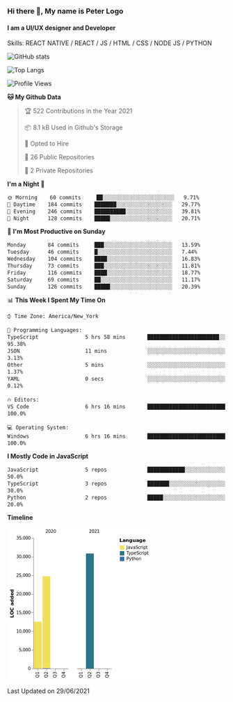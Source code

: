 ### Hi there 👋, My name is Peter Logo
#### I am a UI/UX designer and Developer
Skills: REACT NATIVE / REACT / JS / HTML / CSS / NODE JS / PYTHON

![GitHub stats](https://github-readme-stats.vercel.app/api?username=peterlogo&show_icons=true&count_private=true&theme=dark)

![Top Langs](https://github-readme-stats.vercel.app/api/top-langs/?username=peterlogo&theme=dark&layout=compact&langs_count=8)

<!--START_SECTION:waka-->
![Profile Views](http://img.shields.io/badge/Profile%20Views-0-blue)

**🐱 My Github Data** 

> 🏆 522 Contributions in the Year 2021
 > 
> 📦 8.1 kB Used in Github's Storage 
 > 
> 💼 Opted to Hire
 > 
> 📜 26 Public Repositories 
 > 
> 🔑 2 Private Repositories  
 > 
**I'm a Night 🦉** 

```text
🌞 Morning    60 commits     ██░░░░░░░░░░░░░░░░░░░░░░░   9.71% 
🌆 Daytime    184 commits    ███████░░░░░░░░░░░░░░░░░░   29.77% 
🌃 Evening    246 commits    ██████████░░░░░░░░░░░░░░░   39.81% 
🌙 Night      128 commits    █████░░░░░░░░░░░░░░░░░░░░   20.71%

```
📅 **I'm Most Productive on Sunday** 

```text
Monday       84 commits     ███░░░░░░░░░░░░░░░░░░░░░░   13.59% 
Tuesday      46 commits     █░░░░░░░░░░░░░░░░░░░░░░░░   7.44% 
Wednesday    104 commits    ████░░░░░░░░░░░░░░░░░░░░░   16.83% 
Thursday     73 commits     ███░░░░░░░░░░░░░░░░░░░░░░   11.81% 
Friday       116 commits    ████░░░░░░░░░░░░░░░░░░░░░   18.77% 
Saturday     69 commits     ██░░░░░░░░░░░░░░░░░░░░░░░   11.17% 
Sunday       126 commits    █████░░░░░░░░░░░░░░░░░░░░   20.39%

```


📊 **This Week I Spent My Time On** 

```text
⌚︎ Time Zone: America/New_York

💬 Programming Languages: 
TypeScript               5 hrs 58 mins       ███████████████████████░░   95.38% 
JSON                     11 mins             ░░░░░░░░░░░░░░░░░░░░░░░░░   3.13% 
Other                    5 mins              ░░░░░░░░░░░░░░░░░░░░░░░░░   1.37% 
YAML                     0 secs              ░░░░░░░░░░░░░░░░░░░░░░░░░   0.12%

🔥 Editors: 
VS Code                  6 hrs 16 mins       █████████████████████████   100.0%

💻 Operating System: 
Windows                  6 hrs 16 mins       █████████████████████████   100.0%

```

**I Mostly Code in JavaScript** 

```text
JavaScript               5 repos             ████████████░░░░░░░░░░░░░   50.0% 
TypeScript               3 repos             ███████░░░░░░░░░░░░░░░░░░   30.0% 
Python                   2 repos             █████░░░░░░░░░░░░░░░░░░░░   20.0%

```


**Timeline**

![Chart not found](https://raw.githubusercontent.com/peterlogo/peterlogo/main/charts/bar_graph.png) 


 Last Updated on 29/06/2021
<!--END_SECTION:waka-->


